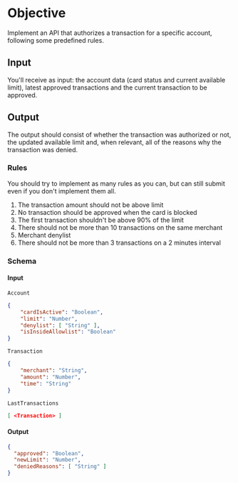 # Objective

Implement an API that authorizes a transaction for a specific account, following some predefined rules.

## Input

You'll receive as input: the account data (card status and current available limit), latest approved transactions and the current transaction to be approved.

## Output

The output should consist of whether the transaction was authorized or not, the updated available limit and, when relevant, all of the reasons why the transaction was denied.

### Rules

You should try to implement as many rules as you can, but can still submit even if you don't implement them all.

1. The transaction amount should not be above limit
2. No transaction should be approved when the card is blocked
3. The first transaction shouldn't be above 90% of the limit
4. There should not be more than 10 transactions on the same merchant
5. Merchant denylist
6. There should not be more than 3 transactions on a 2 minutes interval

### Schema

#### Input

`Account`
```json
{
    "cardIsActive": "Boolean",
    "limit": "Number",
    "denylist": [ "String" ],
    "isInsideAllowlist": "Boolean"
}
```

`Transaction`
```json
{  
    "merchant": "String", 
    "amount": "Number", 
    "time": "String" 
}
```

`LastTransactions`

```json
[ <Transaction> ]
```

#### Output

```json
{
  "approved": "Boolean",
  "newLimit": "Number",
  "deniedReasons": [ "String" ]
}
```
